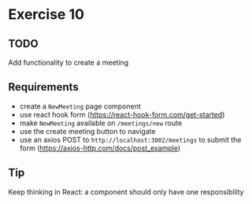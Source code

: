 # Exercise 10

## TODO

Add functionality to create a meeting

## Requirements

- create a `NewMeeting` page component
- use react hook form (https://react-hook-form.com/get-started)
- make `NewMeeting` available on `/meetings/new` route
- use the create meeting button to navigate
- use an axios POST to `http://localhost:3002/meetings` to submit the form (https://axios-http.com/docs/post_example)

## Tip

Keep thinking in React: a component should only have one responsibility
